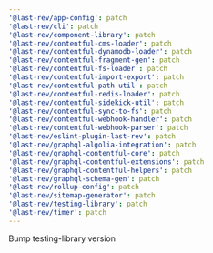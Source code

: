 ```yaml
---
'@last-rev/app-config': patch
'@last-rev/cli': patch
'@last-rev/component-library': patch
'@last-rev/contentful-cms-loader': patch
'@last-rev/contentful-dynamodb-loader': patch
'@last-rev/contentful-fragment-gen': patch
'@last-rev/contentful-fs-loader': patch
'@last-rev/contentful-import-export': patch
'@last-rev/contentful-path-util': patch
'@last-rev/contentful-redis-loader': patch
'@last-rev/contentful-sidekick-util': patch
'@last-rev/contentful-sync-to-fs': patch
'@last-rev/contentful-webhook-handler': patch
'@last-rev/contentful-webhook-parser': patch
'@last-rev/eslint-plugin-last-rev': patch
'@last-rev/graphql-algolia-integration': patch
'@last-rev/graphql-contentful-core': patch
'@last-rev/graphql-contentful-extensions': patch
'@last-rev/graphql-contentful-helpers': patch
'@last-rev/graphql-schema-gen': patch
'@last-rev/rollup-config': patch
'@last-rev/sitemap-generator': patch
'@last-rev/testing-library': patch
'@last-rev/timer': patch
---
```


Bump testing-library version
